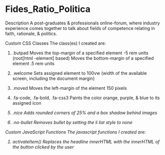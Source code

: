 # Fides_Ratio_Politica

Description
A post-graduates & professionals online-forum, where industry experience comes together to talk about fields of competence relating in faith, rationale, & politics. 

Custom CSS Classes
The class(es) I created are:

1. .butpad
Moves the top-margin of a specified element -5 rem units (root[html -element] based)
Moves the bottom-margin of a specified element .5 rem units

2. .welcome
Sets assigned element to 100vw (width of the available screen, including the document margin)

3. .moved
Moves the left-margin of the element 150 pixels

4. .fa-code, .fa-bold, .fa-css3
Paints the color orange, purple, & blue to its assigned icon <i>

5. .nice
Adds rounded corners of 25% and a box shadow behind images

6. .no-bullet
Removes bullet by setting the li list style to none

Custom JavaScript Functions
The javascript functions I created are:

1. activateItem()
Replaces the headline innerHTML with the innerHTML of the button clicked by the user

